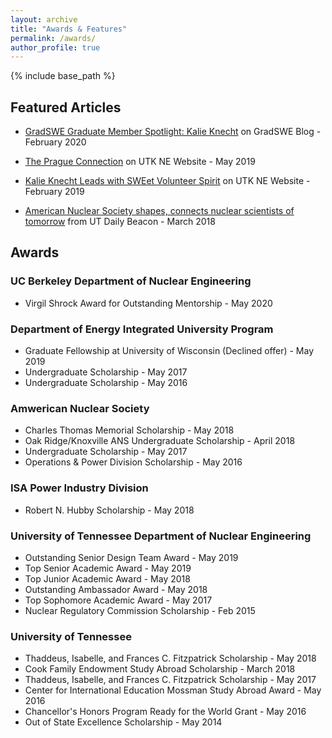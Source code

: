 ```yaml
---
layout: archive
title: "Awards & Features"
permalink: /awards/
author_profile: true
---
```


{% include base_path %}
## Featured Articles
* [GradSWE Graduate Member Spotlight: Kalie Knecht](http://gradswe.swe.org/gradswe-blog/graduate-member-spotlight-kalie-knecht) on GradSWE Blog - February 2020

* [The Prague Connection](https://ne.utk.edu/prague-connection/) on UTK NE Website - May 2019

* [Kalie Knecht Leads with SWEet Volunteer Spirit](https://ne.utk.edu/kalie-knecht-leads-with-sweet-volunteer-spirit/) on UTK NE Website - February 2019

* [American Nuclear Society shapes, connects nuclear scientists of tomorrow](http://www.utdailybeacon.com/news/student_oranizations/american-nuclear-society-shapes-connects-nuclear-scientists-of-tomorrow/article_16f177c4-2237-11e8-b65f-370f0ec25024.html) from UT Daily Beacon - March 2018

## Awards
### UC Berkeley Department of Nuclear Engineering
* Virgil Shrock Award for Outstanding Mentorship - May 2020

### Department of Energy Integrated University Program
* Graduate Fellowship at University of Wisconsin (Declined offer) - May 2019
* Undergraduate Scholarship - May 2017
* Undergraduate Scholarship - May 2016

### Amwerican Nuclear Society
* Charles Thomas Memorial Scholarship - May 2018
* Oak Ridge/Knoxville ANS Undergraduate Scholarship - April 2018
* Undergraduate Scholarship - May 2017
* Operations & Power Division Scholarship - May 2016

### ISA Power Industry Division
* Robert N. Hubby Scholarship - May 2018

### University of Tennessee Department of Nuclear Engineering
* Outstanding Senior Design Team Award - May 2019
* Top Senior Academic Award - May 2019
* Top Junior Academic Award - May 2018
* Outstanding Ambassador Award - May 2018
* Top Sophomore Academic Award - May 2017
* Nuclear Regulatory Commission Scholarship - Feb 2015

### University of Tennessee
* Thaddeus, Isabelle, and Frances C. Fitzpatrick Scholarship - May 2018
* Cook Family Endowment Study Abroad Scholarship - March 2018
* Thaddeus, Isabelle, and Frances C. Fitzpatrick Scholarship - May 2017
* Center for International Education Mossman Study Abroad Award - May 2016
* Chancellor's Honors Program Ready for the World Grant - May 2016
* Out of State Excellence Scholarship - May 2014
